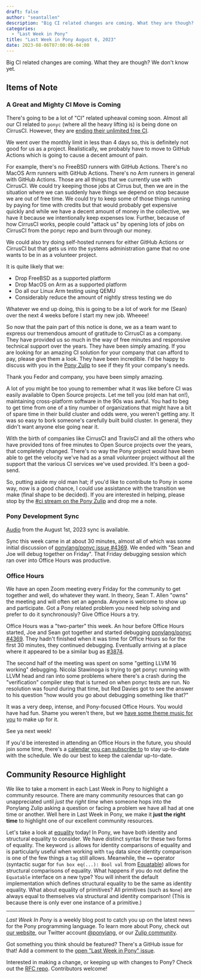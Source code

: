 ```yaml
---
draft: false
author: "seantallen"
description: "Big CI related changes are coming. What they are though? We don't know yet."
categories:
  - "Last Week in Pony"
title: "Last Week in Pony August 6, 2023"
date: 2023-08-06T07:00:06-04:00
---
```


Big CI related changes are coming. What they are though? We don't know yet.

<!-- more -->

## Items of Note

### A Great and Mighty CI Move is Coming

There's going to be a lot of "CI" related upheaval coming soon. Almost all our CI related to `ponyc` (where all the heavy lifting is) is being done on CirrusCI. However, they are [ending their unlimited free CI](https://cirrus-ci.org/blog/2023/07/17/limiting-free-usage-of-cirrus-ci/).

We went over the monthly limit in less than 4 days so, this is definitely not good for us as a project. Realistically, we probably have to move to GitHub Actions which is going to cause a decent amount of pain.

For example, there's no FreeBSD runners with GitHub Actions. There's no MacOS Arm runners with GitHub Actions. There's no Arm runners in general with GitHub Actions. Those are all things that we currently use with CirrusCI. We could try keeping those jobs at Cirrus but, then we are in the situation where we can suddenly have things we depend on stop because we are out of free time. We could try to keep some of those things running by paying for time with credits but that would probably get expensive quickly and while we have a decent amount of money in the collective, we have it because we intentionally keep expenses low. Further, because of how CirrusCI works, people could "attack us" by opening lots of jobs on CirrusCI from the ponyc repo and burn through our money.

We could also try doing self-hosted runners for either GitHub Actions or CirrusCI but that gets us into the systems administration game that no one wants to be in as a volunteer project.

It is quite likely that we:

- Drop FreeBSD as a supported platform
- Drop MacOS on Arm as a supported platform
- Do all our Linux Arm testing using QEMU
- Considerably reduce the amount of nightly stress testing we do

Whatever we end up doing, this is going to be a lot of work for me (Sean) over the next 4 weeks before I start my new job. Wheeee!

So now that the pain part of this notice is done, we as a team want to express our tremendous amount of gratitude to CirrusCI as a company. They have provided us so much in the way of free minutes and responsive technical support over the years. They have been simply amazing. If you are looking for an amazing CI solution for your company that can afford to pay, please give them a look. They have been incredible. I'd be happy to discuss with you in the [Pony Zulip](https://https://ponylang.zulipchat.com/) to see if they fit your company's needs.

Thank you Fedor and company, you have been simply amazing.

A lot of you might be too young to remember what it was like before CI was easily available to Open Source projects. Let me tell you (old man hat on!), maintaining cross-platform software in the 90s was awful. You had to beg to get time from one of a tiny number of organizations that might have a bit of spare time in their build cluster and odds were, you weren't getting any. It was so easy to bork someone's carefully built build cluster. In general, they didn't want anyone else going near it.

With the birth of companies like CirrusCI and TravisCI and all the others who have provided tons of free minutes to Open Source projects over the years, that completely changed. There's no way the Pony project would have been able to get the velocity we've had as a small volunteer project without all the support that the various CI services we've used provided. It's been a god-send.

So, putting aside my old man hat; if you'd like to contribute to Pony in some way, now is a good chance, I could use assistance with the transition we make (final shape to be decided). If you are interested in helping, please stop by the [#ci stream on the Pony Zulip](https://ponylang.zulipchat.com/#narrow/stream/190359-ci) and drop me a note.

### Pony Development Sync

[Audio](https://sync-recordings.ponylang.io/r/2023_08_01.m4a) from the August 1st, 2023 sync is available.

Sync this week came in at about 30 minutes, almost all of which was some initial discussion of [ponylang/ponyc issue #4369](https://github.com/ponylang/ponyc/issues/4369). We ended with "Sean and Joe will debug together on Friday".
That Friday debugging session which ran over into Office Hours was productive.

### Office Hours

We have an open Zoom meeting every Friday for the community to get together and well, do whatever they want. In theory, Sean T. Allen "owns" the meeting and will often set an agenda. Anyone is welcome to show up and participate. Got a Pony related problem you need help solving and prefer to do it synchronously? Give Office Hours a try.

Office Hours was a "two-parter" this week. An hour before Office Hours started, Joe and Sean got together and started debugging [ponylang/ponyc #4369](https://github.com/ponylang/ponyc/issues/4369). They hadn't finished when it was time for Office Hours so for the first 30 minutes, they continued debugging. Eventually arriving at a place where it appeared to be a similar bug as [#3874](https://github.com/ponylang/ponyc/issues/3874).

The second half of the meeting was spent on some "getting LLVM 16 working" debugging. Nicolai Stawinoga is trying to get ponyc running with LLVM head and ran into some problems where there's a crash during the "verification" compiler step that is turned on when ponyc tests are run. No resolution was found during that time, but Red Davies got to see the answer to his question "how would you go about debugging something like that?"

It was a very deep, intense, and Pony-focused Office Hours. You would have had fun. Shame you weren't there, but we [have some theme music for you](https://www.youtube.com/watch?v=d01VdBg65Dg) to make up for it.

See ya next week!

If you'd be interested in attending an Office Hours in the future, you should join some time, there's a [calendar you can subscribe to](https://calendar.google.com/calendar/ical/4465e68ae24131ae00461a40893f2637a2c9ac510e311a44ff78680e2f183ce3%40group.calendar.google.com/public/basic.ics) to stay up-to-date with the schedule. We do our best to keep the calendar up-to-date.

## Community Resource Highlight

We like to take a moment in each Last Week in Pony to highlight a community resource. There are many community resources that can go unappreciated until _just the right time_ when someone hops into the Ponylang Zulip asking a question or facing a problem we have all had at one time or another. Well here in Last Week in Pony, we make it **just the right time** to highlight one of our excellent community resources.

Let's take a look at [equality](https://tutorial.ponylang.io/expressions/equality) today! In Pony, we have both identity and structural equality to consider. We have distinct syntax for these two forms of equality. The keyword `is` allows for identity comparisons of equality and is particularly useful when working with `tag` data since identity comparison is one of the few things a `tag` still allows. Meanwhile, the `==` operator (syntactic sugar for `fun box eq(...): Bool val` from [Equatable](https://stdlib.ponylang.io/builtin-Equatable/)) allows for structural comparisons of equality. What happens if you do not define the `Equatable` interface on a new type? You will inherit the default implementation which defines structural equality to be the same as identity equality. What about equality of primitives? All primitives (such as `None`) are always equal to themselves via structural and identity comparison! (This is because there is only ever one instance of a primitive.)

---

_Last Week In Pony_ is a weekly blog post to catch you up on the latest news for the Pony programming language. To learn more about Pony, check out [our website](https://ponylang.io), our Twitter account [@ponylang](https://twitter.com/ponylang), or our [Zulip community](https://ponylang.zulipchat.com).

Got something you think should be featured? There's a GitHub issue for that! Add a comment to the [open "Last Week in Pony" issue](https://github.com/ponylang/ponylang.github.io/issues?q=is%3Aissue+is%3Aopen+label%3Alast-week-in-pony).

Interested in making a change, or keeping up with changes to Pony? Check out the [RFC repo](https://github.com/ponylang/rfcs). Contributors welcome!
